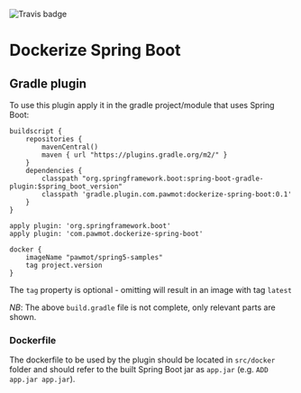 ![Travis badge](https://travis-ci.org/pawmot/dockerize-spring-boot.svg?branch=master)
# Dockerize Spring Boot
## Gradle plugin

To use this plugin apply it in the gradle project/module that uses Spring Boot:

```
buildscript {
    repositories {
        mavenCentral()
        maven { url "https://plugins.gradle.org/m2/" } 
    }
    dependencies {
        classpath "org.springframework.boot:spring-boot-gradle-plugin:$spring_boot_version"
        classpath 'gradle.plugin.com.pawmot:dockerize-spring-boot:0.1'
    }
}

apply plugin: 'org.springframework.boot'
apply plugin: 'com.pawmot.dockerize-spring-boot'

docker {
    imageName "pawmot/spring5-samples"
    tag project.version
}
```

The `tag` property is optional - omitting will result in an image with tag `latest`

_NB_: The above `build.gradle` file is not complete, only relevant parts are shown.

### Dockerfile

The dockerfile to be used by the plugin should be located in `src/docker` folder and should refer to the built Spring Boot jar as `app.jar` (e.g. `ADD app.jar app.jar`).
